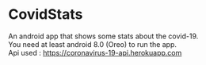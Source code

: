 # CovidStats
An android app that shows some stats about the covid-19.<br>
You need at least android 8.0 (Oreo) to run the app.<br>
Api used :  https://coronavirus-19-api.herokuapp.com